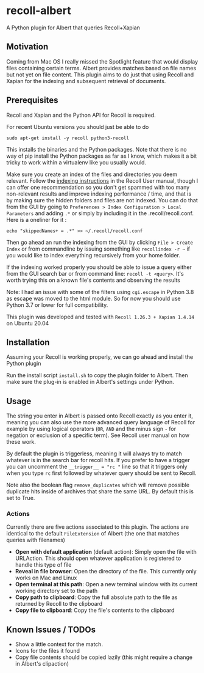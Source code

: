 # recoll-albert
A Python plugin for Albert that queries Recoll+Xapian

## Motivation
Coming from Mac OS I really missed the Spotlight feature that would display files containing certain terms. 
Albert provides matches based on file names but not yet on file content. This plugin aims to do just that using 
Recoll and Xapian for the indexing and subsequent retrieval of documents.

## Prerequisites

Recoll and Xapian and the Python API for Recoll is required.

For recent Ubuntu versions you should just be able to do
 
`sudo apt-get install -y recoll python3-recoll`

This installs the binaries and the Python packages. Note that there is no way of pip install the Python packages as far as I know, which
makes it a bit tricky to work within a virtualenv like you usually would.

Make sure you create an index of the files and directories you deem relevant. 
Follow the [indexing instructions](https://www.lesbonscomptes.com/recoll/usermanual/usermanual.html#RCL.INDEXING) 
in the Recoll User manual, though I can offer one recommendation so you don't get spammed with too many non-relevant 
results and improve indexing performance / time, and that is by making sure the hidden folders and files are not indexed.
You can do that from the GUI by going to `Preferences > Index Configuration > Local Parameters` and adding `.*` or simply
by including it in the .recoll/recoll.conf. Here is a oneliner for it : 

`echo "skippedNames+ = .*" >> ~/.recoll/recoll.conf` 

Then go ahead an run the indexing from the GUI by clicking `File > Create Index` or from commandline by issuing something like 
`recollindex -r ~` if you would like to index everything recursively from your home folder.

If the indexing worked properly you should be able to issue a query either from the GUI search bar or 
from command line: `recoll -t <query>`. It's worth trying this on a known file's contents and observing the results

Note: I had an issue with some of the filters using `cgi.escape` in Python 3.8 as escape was moved to the html module. So for now you should use Python 3.7 or lower for full compatibility.

This plugin was developed and tested with `Recoll 1.26.3 + Xapian 1.4.14` on Ubuntu 20.04

## Installation

Assuming your Recoll is working properly, we can go ahead and install the Python plugin

Run the install script `install.sh` to copy the plugin folder to Albert. Then make sure the plug-in is enabled in Albert's
settings under Python.

## Usage

The string you enter in Albert is passed onto Recoll exactly as you enter it, meaning you can also use the more 
advanced query language of Recoll for example by using logical operators (`OR`, `AND` and the minus sign `-` for negation 
or exclusion of a specific term). See Recoll user manual on how these work.

By default the plugin is triggerless, meaning it will always try to match whatever is in the search bar for recoll hits.
If you prefer to have a trigger you can uncomment the `__trigger__ = "rc "` line so that it triggers only when you type 
`rc` first followed by whatever query should be sent to Recoll.

Note also the boolean flag `remove_duplicates` which will remove possible duplicate hits inside of archives that share
the same URL. By default this is set to True.

### Actions

Currently there are five actions associated to this plugin. The actions are identical to the default `FileExtension` 
of Albert (the one that matches queries with filenames)

* **Open with default application** (default action): Simply open the file with URLAction. This should open whatever application is registered 
to handle this type of file
* **Reveal in file browser**: Open the directory of the file. This currently only works on Mac and Linux
* **Open terminal at this path**: Open a new terminal window with its current working directory set to the path
* **Copy path to clipboard**: Copy the full absolute path to the file as returned by Recoll to the clipboard
* **Copy file to clipboard**: Copy the file's contents to the clipboard 

## Known Issues / TODOs

* Show a little context for the match.
* Icons for the files it found
* Copy file contents should be copied lazily (this might require a change in Albert's clipaction)






